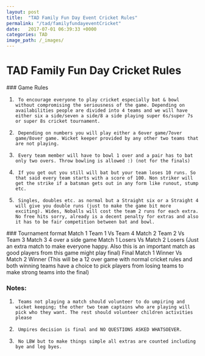 ```yaml
---
layout: post
title:  "TAD Family Fun Day Event Cricket Rules"
permalink: "/tad/familyfundayeventCricket"
date:   2017-07-01 06:39:33 +0000
categories: TAD
image_path: /_images/
---
```

# TAD Family Fun Day Cricket Rules

### Game Rules
1.   	To encourage everyone to play cricket especially bat & bowl without compromising the seriousness of the game. Depending on availabilities people are divided into 4 teams and we will have either six a side/seven a side/8 a side playing super 6s/super 7s or super 8s cricket tournament.
2.   	Depending on numbers you will play either a 6over game/7over game/8over game. Wicket keeper provided by any other two teams that are not playing.
3.   	Every team member will have to bowl 1 over and a pair has to bat only two overs. Throw bowling is allowed :) (not for the finals)
4.   	If you get out you still will bat but your team loses 10 runs. So that said every team starts with a score of 100. Non striker will get the strike if a batsman gets out in any form like runout, stump etc.
5.   	Singles, doubles etc. as normal but a Straight six or a Straight 4 will give you double runs (just to make the game bit more exciting). Wides, Noballs will cost the team 2 runs for each extra. No free hits sorry, already is a decent penalty for extras and also it has to be fair competition between bat and bowl.

### Tournament format
Match 1	Team 1 Vs Team 4
Match 2	Team 2 Vs Team 3
Match 3	4 over a side game Match 1 Losers Vs Match 2 Losers (Just an extra match to make everyone happy. Also this is an important match as good players from this game might play final)
Final                Match 1 Winner Vs Match 2 Winner (This will be a 12 over  game with normal cricket rules and both winning teams have a choice to pick players from losing teams to make strong teams into the final)

### Notes:              	
1.   	Teams not playing a match should volunteer to do umpiring and wicket keeping; the other two team captains who are playing will pick who they want. The rest should volunteer children activities please
2.   	Umpires decision is final and NO QUESTIONS ASKED WHATSOEVER.
3.   	No LBW but to make things simple all extras are counted including bye and leg byes.
